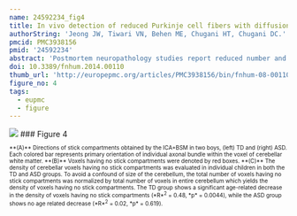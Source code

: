```yaml
---
name: 24592234_fig4
title: In vivo detection of reduced Purkinje cell fibers with diffusion MRI tractography in children with autistic spectrum disorders.
authorString: 'Jeong JW, Tiwari VN, Behen ME, Chugani HT, Chugani DC.'
pmcid: PMC3938156
pmid: '24592234'
abstract: 'Postmortem neuropathology studies report reduced number and size of Purkinje cells (PC) in a majority of cerebellar specimens from persons diagnosed with autism spectrum disorders (ASD). We used diffusion weighted MRI tractography to investigate whether structural changes associated with reduced number and size of PC, could be detected in vivo by measuring streamlines connecting the posterior-lateral region of the cerebellar cortex to the dentate nucleus using an independent component analysis with a ball and stick model. Seed regions were identified in the cerebellar cortex, and streamlines were identified to two sorting regions, the dorsal dentate nucleus (DDN) and the ventral dentate nucleus (VDN), and probability of connection and measures of directional coherence for these streamlines were calculated. Tractography was performed in 14 typically developing children (TD) and 15 children with diagnoses of ASD. Decreased numbers of streamlines were found in the children with ASD in the pathway connecting cerebellar cortex to the right VDN (p-value = 0.015). Reduced fractional anisotropy (FA) values were observed in pathways connecting the cerebellar cortex to the right DDN (p-value = 0.008), the right VDN (p-value = 0.010) and left VDN (p-value = 0.020) in children with ASD compared to the TD group. In an analysis of single subjects, reduced FA in the pathway connecting cerebellar cortex to the right VDN was found in 73% of the children in the ASD group using a threshold of 3 standard errors of the TD group. The detection of diffusion changes in cerebellum may provide an in vivo biomarker of Purkinje cell pathology in children with ASD.'
doi: 10.3389/fnhum.2014.00110
thumb_url: 'http://europepmc.org/articles/PMC3938156/bin/fnhum-08-00110-g0004.gif'
figure_no: 4
tags:
  - eupmc
  - figure
---
```

<img src='http://europepmc.org/articles/PMC3938156/bin/fnhum-08-00110-g0004.jpg' style='max-height: 300px'>
### Figure 4
<p style='font-size: 10px;'>**(A)** Directions of stick compartments obtained by the ICA+BSM in two boys, (left) TD and (right) ASD. Each colored bar represents primary orientation of individual axonal bundle within the voxel of cerebellar white matter. **(B)** Voxels having no stick compartments were denoted by red boxes. **(C)** The density of cerebellar voxels having no stick compartments was evaluated in individual children in both the TD and ASD groups. To avoid a confound of size of the cerebellum, the total number of voxels having no stick compartments was normalized by total number of voxels in entire cerebellum which yields the density of voxels having no stick compartments. The TD group shows a significant age-related decrease in the density of voxels having no stick compartments (*R*<sup>2</sup> = 0.48, *p* = 0.0044), while the ASD group shows no age related decrease (*R*<sup>2</sup> = 0.02, *p* = 0.619).</p>